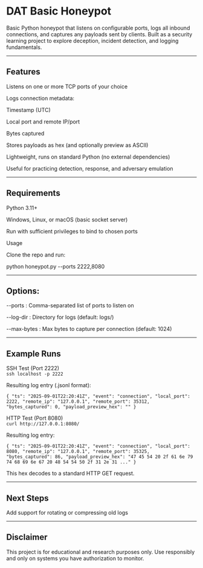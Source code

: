 # DAT Basic Honeypot

Basic Python honeypot that listens on configurable ports, logs all inbound connections, and captures any payloads sent by clients.
Built as a security learning project to explore deception, incident detection, and logging fundamentals.

---

## Features

Listens on one or more TCP ports of your choice

Logs connection metadata:

Timestamp (UTC)

Local port and remote IP/port

Bytes captured

Stores payloads as hex (and optionally preview as ASCII)

Lightweight, runs on standard Python (no external dependencies)

Useful for practicing detection, response, and adversary emulation

---

## Requirements

Python 3.11+

Windows, Linux, or macOS (basic socket server)

Run with sufficient privileges to bind to chosen ports

Usage

Clone the repo and run:

python honeypot.py --ports 2222,8080

--- 

## Options:

--ports : Comma-separated list of ports to listen on

--log-dir : Directory for logs (default: logs/)

--max-bytes : Max bytes to capture per connection (default: 1024)

---

## Example Runs

SSH Test (Port 2222)  
`ssh localhost -p 2222`  

Resulting log entry (.jsonl format):

`{
  "ts": "2025-09-01T22:20:41Z",
  "event": "connection",
  "local_port": 2222,
  "remote_ip": "127.0.0.1",
  "remote_port": 35312,
  "bytes_captured": 0,
  "payload_preview_hex": ""
}`

HTTP Test (Port 8080)  
`curl http://127.0.0.1:8080/`  

Resulting log entry:

`{
  "ts": "2025-09-01T22:20:41Z",
  "event": "connection",
  "local_port": 8080,
  "remote_ip": "127.0.0.1",
  "remote_port": 35325,
  "bytes_captured": 86,
  "payload_preview_hex": "47 45 54 20 2f 61 6e 79 74 68 69 6e 67 20 48 54 54 50 2f 31 2e 31 ..."
}`

This hex decodes to a standard HTTP GET request.

---

## Next Steps

Add support for rotating or compressing old logs

---

## Disclaimer

This project is for educational and research purposes only.
Use responsibly and only on systems you have authorization to monitor.
